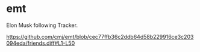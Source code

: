 # emt
Elon Musk following Tracker.

https://github.com/cmj/emt/blob/cec77ffb36c2ddb64d58b229916ce3c203094eda/friends.diff#L1-L50
